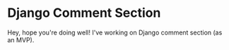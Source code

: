 # Django Comment Section
Hey, hope you're doing well!
I've working on Django comment section (as an MVP).
